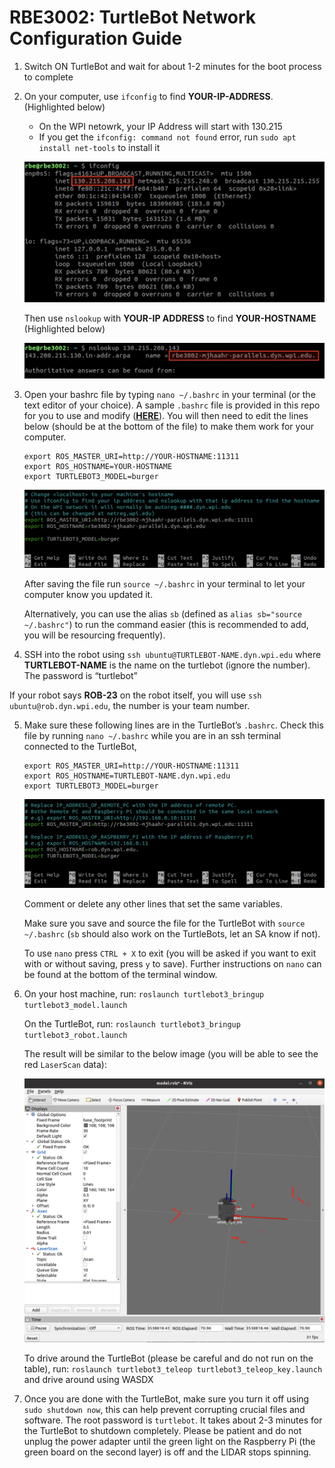 # RBE3002: TurtleBot Network Configuration Guide

1. Switch ON TurtleBot and wait for about 1-2 minutes for the boot process to complete
2. On your computer, use `ifconfig` to find **YOUR-IP-ADDRESS**. (Highlighted below)
   - On the WPI netowrk, your IP Address will start with 130.215
   - If you get the `ifconfig: command not found` error, run `sudo apt install net-tools` to install it

   ![ifconfig output](https://github.com/RBE300X-Lab/RBE3002_info/blob/main/images/ifconfig.jpg)   
 
   Then use `nslookup` with **YOUR-IP ADDRESS** to find **YOUR-HOSTNAME** (Highlighted below)
   
   ![nslookup output](https://github.com/RBE300X-Lab/RBE3002_info/blob/main/images/nslookup.jpg)   
   
3. Open your bashrc file by typing `nano ~/.bashrc` in your terminal (or the text editor of your choice). A sample `.bashrc` file is provided in this repo for you to use and modify ([**HERE**](https://github.com/RBE300X-Lab/RBE3002_info/blob/main/.bashrc)). You will then need to edit the lines below (should be at the bottom of the file) to make them work for your computer.

   ```
   export ROS_MASTER_URI=http://YOUR-HOSTNAME:11311
   export ROS_HOSTNAME=YOUR-HOSTNAME
   export TURTLEBOT3_MODEL=burger
   ```
   
   ![local .bashrc](https://github.com/RBE300X-Lab/RBE3002_info/blob/main/images/localbash.jpg)   
   
   After saving the file run `source ~/.bashrc` in your terminal to let your computer know you updated it.
   
   Alternatively, you can use the alias `sb` (defined as `alias sb="source ~/.bashrc"`) to run the command easier (this is recommended to add, you will be resourcing frequently).

4.  SSH into the robot using `ssh ubuntu@TURTLEBOT-NAME.dyn.wpi.edu` where **TURTLEBOT-NAME** is the name on the turtlebot (ignore the number). The password is “turtlebot”

   If your robot says **ROB-23** on the robot itself, you will use `ssh ubuntu@rob.dyn.wpi.edu`, the number is your team number.

5. Make sure these following lines are in the TurtleBot’s `.bashrc`. Check this file by running `nano ~/.bashrc` while you are in an ssh terminal connected to the TurtleBot,

   ```
   export ROS_MASTER_URI=http://YOUR-HOSTNAME:11311
   export ROS_HOSTNAME=TURTLEBOT-NAME.dyn.wpi.edu
   export TURTLEBOT3_MODEL=burger
   ```
   
   ![remote .bashrc](https://github.com/RBE300X-Lab/RBE3002_info/blob/main/images/remotebash.jpg)  

   Comment or delete any other lines that set the same variables.
   
   Make sure you save and source the file for the TurtleBot with `source ~/.bashrc` (`sb` should also work on the TurtleBots, let an SA know if not).
   
   To use `nano` press `CTRL + X` to exit (you will be asked if you want to exit with or without saving, press `y` to save). Further instructions on `nano` can be found at the bottom of the terminal window.
   
6. On your host machine, run: `roslaunch turtlebot3_bringup turtlebot3_model.launch`
   
   On the TurtleBot, run: `roslaunch turtlebot3_bringup turtlebot3_robot.launch`
   
   The result will be similar to the below image (you will be able to see the red `LaserScan` data):
   
   ![model in rviz](https://github.com/RBE300X-Lab/RBE3002_info/blob/main/images/model.jpg)  
   
   To drive around the TurtleBot (please be careful and do not run on the table), run: `roslaunch turtlebot3_teleop turtlebot3_teleop_key.launch` and drive around using WASDX
   
7. Once you are done with the TurtleBot, make sure you turn it off using `sudo shutdown now`, this can help prevent corrupting crucial files and software. The root password is `turtlebot`. It takes about 2-3 minutes for the TurtleBot to shutdown completely. Please  be patient and do not unplug the power adapter until the green light on the Raspberry Pi (the green board on the second layer) is off and the LIDAR stops spinning.
